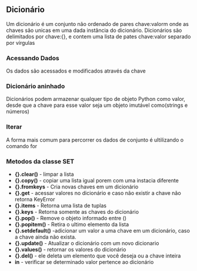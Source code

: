 ## Dicionário

Um dicionário é um conjunto não ordenado de pares chave:valorm onde as chaves são unicas em uma dada instância
do dicionário. Dicionários são delimitados por chave:{}, e contem uma lista de pates chave:valor separado por vírgulas

### Acessando Dados 
Os dados são acessados e modificados através da chave

### Dicionário aninhado

Dicionários podem armazenar qualquer tipo de objeto Python como valor, desde que a chave para esse valor seja um objeto
imutável como(strings e números)

### Iterar 

A forma mais comum para percorrer os dados de conjunto é ultilizando o comando for

### Metodos da classe SET



* **{}.clear()** - limpar a lista
* **{}.copy()** - copiar uma lista igual porem com uma instacia diferente
* **{}.fromkeys** - Cria novas chaves em um dicionário
* **{}.get** - acessar valores no dicionário e caso não existir a chave não retorna KeyError
* **{}.items** - Retorna uma lista de tuplas
* **{}.keys** - Retorna somente as chaves do dicionário
* **{}.pop()** - Remove  o objeto informado entre () 
* **{}.popitem()** - Retira o ultimo elemento da lista
* **{}.setdefault()** -adicionar um valor a uma chave em um dicionário, caso a chave ainda não exista.
* **{}.update()** - Atualizar o dicionário com um novo dicionario
* **{}.values()** - retornar os valores do dicionário
* **{}.del()** - ele deleta um elemento que você deseja ou a chave inteira
* **in** - verificar se determinado valor pertence ao dicionário
